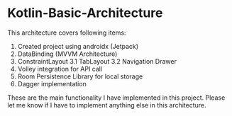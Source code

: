 # Kotlin-Basic-Architecture

This architecture covers following items:

1. Created project using androidx (Jetpack)
2. DataBinding (MVVM Architecture)
3. ConstraintLayout 3.1 TabLayout 3.2 Navigation Drawer
4. Volley integration for API call
5. Room Persistence Library for local storage
6. Dagger implementation

These are the main functionality I have implemented in this project. Please let me know if I have to implement anything else in this architecture.
